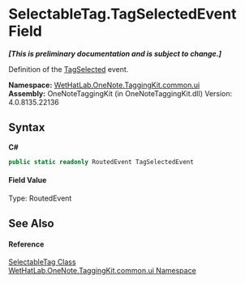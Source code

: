 # SelectableTag.TagSelectedEvent Field
 _**\[This is preliminary documentation and is subject to change.\]**_

Definition of the <a href="f02a35b5-0764-0af6-6289-1ca4f1aac67a.md">TagSelected</a> event.

**Namespace:**&nbsp;<a href="043a9407-ac38-b3ac-7348-a6090af495ad.md">WetHatLab.OneNote.TaggingKit.common.ui</a><br />**Assembly:**&nbsp;OneNoteTaggingKit (in OneNoteTaggingKit.dll) Version: 4.0.8135.22136

## Syntax

**C#**<br />
``` C#
public static readonly RoutedEvent TagSelectedEvent
```


#### Field Value
Type: RoutedEvent

## See Also


#### Reference
<a href="ae5e04cf-7955-2554-742c-22c31a4ebe47.md">SelectableTag Class</a><br /><a href="043a9407-ac38-b3ac-7348-a6090af495ad.md">WetHatLab.OneNote.TaggingKit.common.ui Namespace</a><br />